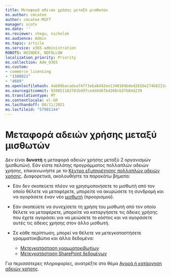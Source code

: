 ```yaml
---
title: Μεταφορά αδειών χρήσης μεταξύ μισθωτών
ms.author: cmcatee
author: cmcatee-MSFT
manager: scotv
ms.date: ''
ms.reviewer: shegu, nicholak
ms.audience: Admin
ms.topic: article
ms.service: o365-administration
ROBOTS: NOINDEX, NOFOLLOW
localization_priority: Priority
ms.collection: Adm_O365
ms.custom:
- commerce_licensing
- "1500021"
- "4689"
ms.openlocfilehash: 4ab89bacadea74ff3eba8d42ee1340164bded2816e274b8222dd48613c01e5ba
ms.sourcegitcommit: 920051182781bd97ce4d4d6fbd268cb37b84d239
ms.translationtype: MT
ms.contentlocale: el-GR
ms.lasthandoff: 08/11/2021
ms.locfileid: "57901144"
---
```

# <a name="transfer-licenses-between-tenants"></a>Μεταφορά αδειών χρήσης μεταξύ μισθωτών

Δεν είναι **δυνατή** η μεταφορά αδειών χρήσης μεταξύ 2 οργανισμών (μισθωτών). Εάν είστε πελάτης προγράμματος πολλαπλών αδειών χρήσης, επικοινωνήστε με το [Κέντρο εξυπηρέτησης πολλαπλών αδειών χρήσης](https://support.microsoft.com/help/4471406/how-to-contact-the-microsoft-volume-licensing-service-center). Διαφορετικά, ακολουθήστε τα παρακάτω βήματα:

- Εάν δεν σκοπεύετε πλέον να χρησιμοποιήσετε το μισθωτή από τον οποίο [](https://admin.microsoft.com/Adminportal/Home?source=applauncher#/subscriptions) θέλετε να μεταφέρετε, μπορείτε να ακυρώσετε τη συνδρομή και να αγοράσετε έναν νέο [μισθωτή](https://www.microsoft.com/microsoft-365/business/compare-all-microsoft-365-business-products?rtc=2&activetab=tab:primaryr2) (προορισμού).
- Εάν σκοπεύετε να συνεχίσετε τη χρήση του μισθωτή από τον οποίο [](https://docs.microsoft.com/microsoft-365/commerce/licenses/buy-licenses#buy-or-remove-licenses-for-your-business-subscription) θέλετε να μεταφέρετε, μπορείτε να καταργήσετε τις άδειες χρήσης που έχετε αγοράσει για να μειώσετε το κόστος και να αγοράσετε αυτές τις άδειες χρήσης στον άλλο μισθωτή.
- Σε κάθε περίπτωση, μπορεί να θέλετε να μετεγκαταστήσετε γραμματοκιβώτια και άλλα δεδομένα:

    - [Μετεγκατάσταση γραμματοκιβωτίων](https://docs.microsoft.com/Exchange/mailbox-migration/migrate-mailboxes-across-tenants)
    - [Μετεγκατάσταση SharePoint δεδομένων](https://aka.ms/modernSpoAdminCenter/CloudContentMigrations)

Για περισσότερες πληροφορίες, ανατρέξτε στο θέμα [Αγορά ή κατάργηση αδειών χρήσης](https://docs.microsoft.com/microsoft-365/commerce/licenses/buy-licenses).
